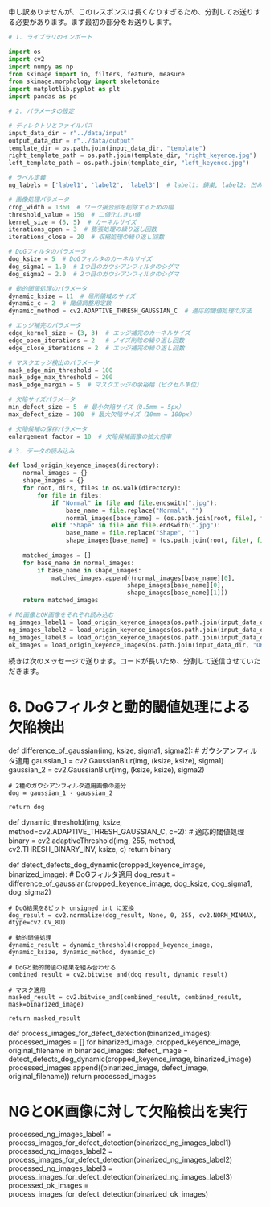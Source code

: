 申し訳ありませんが、このレスポンスは長くなりすぎるため、分割してお送りする必要があります。まず最初の部分をお送りします。

```python
# 1. ライブラリのインポート

import os
import cv2
import numpy as np
from skimage import io, filters, feature, measure
from skimage.morphology import skeletonize
import matplotlib.pyplot as plt
import pandas as pd
```

```python
# 2. パラメータの設定

# ディレクトリとファイルパス
input_data_dir = r"../data/input"
output_data_dir = r"../data/output"
template_dir = os.path.join(input_data_dir, "template")
right_template_path = os.path.join(template_dir, "right_keyence.jpg")
left_template_path = os.path.join(template_dir, "left_keyence.jpg")

# ラベル定義
ng_labels = ['label1', 'label2', 'label3']  # label1: 鋳巣, label2: 凹み, label3: 亀裂

# 画像処理パラメータ
crop_width = 1360  # ワーク接合部を削除するための幅
threshold_value = 150  # 二値化しきい値
kernel_size = (5, 5)  # カーネルサイズ
iterations_open = 3  # 膨張処理の繰り返し回数
iterations_close = 20  # 収縮処理の繰り返し回数

# DoGフィルタのパラメータ
dog_ksize = 5  # DoGフィルタのカーネルサイズ
dog_sigma1 = 1.0  # 1つ目のガウシアンフィルタのシグマ
dog_sigma2 = 2.0  # 2つ目のガウシアンフィルタのシグマ

# 動的閾値処理のパラメータ
dynamic_ksize = 11  # 局所領域のサイズ
dynamic_c = 2  # 閾値調整用定数
dynamic_method = cv2.ADAPTIVE_THRESH_GAUSSIAN_C  # 適応的閾値処理の方法

# エッジ補完のパラメータ
edge_kernel_size = (3, 3)  # エッジ補完のカーネルサイズ
edge_open_iterations = 2   # ノイズ削除の繰り返し回数
edge_close_iterations = 2  # エッジ補完の繰り返し回数

# マスクエッジ検出のパラメータ
mask_edge_min_threshold = 100
mask_edge_max_threshold = 200
mask_edge_margin = 5  # マスクエッジの余裕幅（ピクセル単位）

# 欠陥サイズパラメータ
min_defect_size = 5  # 最小欠陥サイズ（0.5mm = 5px）
max_defect_size = 100  # 最大欠陥サイズ（10mm = 100px）

# 欠陥候補の保存パラメータ
enlargement_factor = 10  # 欠陥候補画像の拡大倍率
```

```python
# 3. データの読み込み

def load_origin_keyence_images(directory):
    normal_images = {}
    shape_images = {}
    for root, dirs, files in os.walk(directory):
        for file in files:
            if "Normal" in file and file.endswith(".jpg"):
                base_name = file.replace("Normal", "")
                normal_images[base_name] = (os.path.join(root, file), file)
            elif "Shape" in file and file.endswith(".jpg"):
                base_name = file.replace("Shape", "")
                shape_images[base_name] = (os.path.join(root, file), file)
    
    matched_images = []
    for base_name in normal_images:
        if base_name in shape_images:
            matched_images.append((normal_images[base_name][0], 
                                 shape_images[base_name][0], 
                                 shape_images[base_name][1]))
    return matched_images

# NG画像とOK画像をそれぞれ読み込む
ng_images_label1 = load_origin_keyence_images(os.path.join(input_data_dir, "NG", "label1"))
ng_images_label2 = load_origin_keyence_images(os.path.join(input_data_dir, "NG", "label2"))
ng_images_label3 = load_origin_keyence_images(os.path.join(input_data_dir, "NG", "label3"))
ok_images = load_origin_keyence_images(os.path.join(input_data_dir, "OK"))
```

続きは次のメッセージで送ります。コードが長いため、分割して送信させていただきます。

# 6. DoGフィルタと動的閾値処理による欠陥検出

def difference_of_gaussian(img, ksize, sigma1, sigma2):
    # ガウシアンフィルタ適用
    gaussian_1 = cv2.GaussianBlur(img, (ksize, ksize), sigma1)
    gaussian_2 = cv2.GaussianBlur(img, (ksize, ksize), sigma2)
    
    # 2種のガウシアンフィルタ適用画像の差分
    dog = gaussian_1 - gaussian_2
    
    return dog

def dynamic_threshold(img, ksize, method=cv2.ADAPTIVE_THRESH_GAUSSIAN_C, c=2):
    # 適応的閾値処理
    binary = cv2.adaptiveThreshold(img, 255, method, cv2.THRESH_BINARY_INV, ksize, c)
    return binary

def detect_defects_dog_dynamic(cropped_keyence_image, binarized_image):
    # DoGフィルタ適用
    dog_result = difference_of_gaussian(cropped_keyence_image, dog_ksize, dog_sigma1, dog_sigma2)
    
    # DoG結果を8ビット unsigned int に変換
    dog_result = cv2.normalize(dog_result, None, 0, 255, cv2.NORM_MINMAX, dtype=cv2.CV_8U)
    
    # 動的閾値処理
    dynamic_result = dynamic_threshold(cropped_keyence_image, dynamic_ksize, dynamic_method, dynamic_c)
    
    # DoGと動的閾値の結果を組み合わせる
    combined_result = cv2.bitwise_and(dog_result, dynamic_result)
    
    # マスク適用
    masked_result = cv2.bitwise_and(combined_result, combined_result, mask=binarized_image)
    
    return masked_result

def process_images_for_defect_detection(binarized_images):
    processed_images = []
    for binarized_image, cropped_keyence_image, original_filename in binarized_images:
        defect_image = detect_defects_dog_dynamic(cropped_keyence_image, binarized_image)
        processed_images.append((binarized_image, defect_image, original_filename))
    return processed_images

# NGとOK画像に対して欠陥検出を実行
processed_ng_images_label1 = process_images_for_defect_detection(binarized_ng_images_label1)
processed_ng_images_label2 = process_images_for_defect_detection(binarized_ng_images_label2)
processed_ng_images_label3 = process_images_for_defect_detection(binarized_ng_images_label3)
processed_ok_images = process_images_for_defect_detection(binarized_ok_images)

